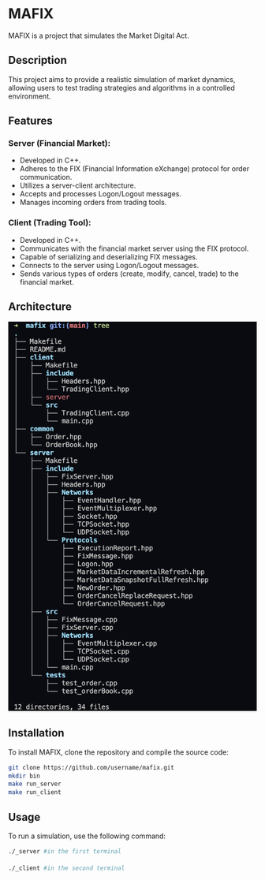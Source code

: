 # MAFIX

MAFIX is a project that simulates the Market Digital Act.

## Description

This project aims to provide a realistic simulation of market dynamics, allowing users to test trading strategies and algorithms in a controlled environment.

## Features

### Server (Financial Market):

- Developed in C++.
- Adheres to the FIX (Financial Information eXchange) protocol for order communication.
- Utilizes a server-client architecture.
- Accepts and processes Logon/Logout messages.
- Manages incoming orders from trading tools.

### Client (Trading Tool):

- Developed in C++.
- Communicates with the financial market server using the FIX protocol.
- Capable of serializing and deserializing FIX messages.
- Connects to the server using Logon/Logout messages.
- Sends various types of orders (create, modify, cancel, trade) to the financial market.

## Architecture

![./architecture.png](./architecture.png)

## Installation

To install MAFIX, clone the repository and compile the source code:

```bash
git clone https://github.com/username/mafix.git
mkdir bin
make run_server
make run_client
```

## Usage

To run a simulation, use the following command:

```bash
./_server #in the first terminal

./_client #in the second terminal
```
